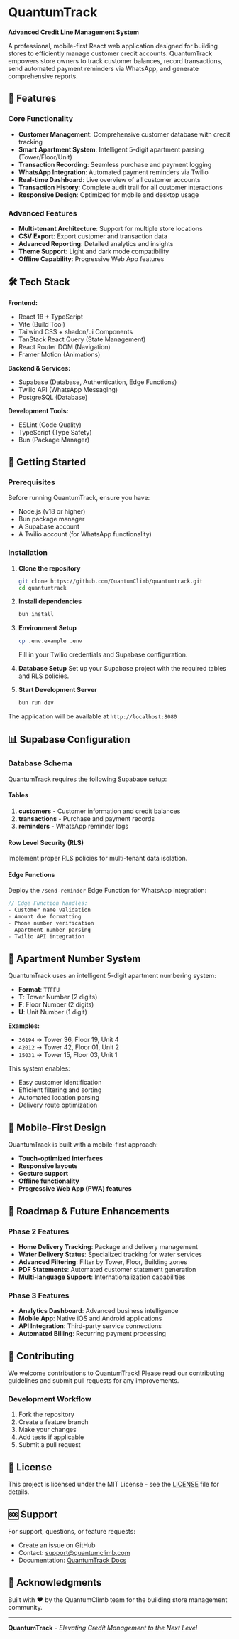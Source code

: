 # QuantumTrack

**Advanced Credit Line Management System**

A professional, mobile-first React web application designed for building stores to efficiently manage customer credit accounts. QuantumTrack empowers store owners to track customer balances, record transactions, send automated payment reminders via WhatsApp, and generate comprehensive reports.

## 🚀 Features

### Core Functionality
- **Customer Management**: Comprehensive customer database with credit tracking
- **Smart Apartment System**: Intelligent 5-digit apartment parsing (Tower/Floor/Unit)
- **Transaction Recording**: Seamless purchase and payment logging
- **WhatsApp Integration**: Automated payment reminders via Twilio
- **Real-time Dashboard**: Live overview of all customer accounts
- **Transaction History**: Complete audit trail for all customer interactions
- **Responsive Design**: Optimized for mobile and desktop usage

### Advanced Features
- **Multi-tenant Architecture**: Support for multiple store locations
- **CSV Export**: Export customer and transaction data
- **Advanced Reporting**: Detailed analytics and insights
- **Theme Support**: Light and dark mode compatibility
- **Offline Capability**: Progressive Web App features

## 🛠️ Tech Stack

**Frontend:**
- React 18 + TypeScript
- Vite (Build Tool)
- Tailwind CSS + shadcn/ui Components
- TanStack React Query (State Management)
- React Router DOM (Navigation)
- Framer Motion (Animations)

**Backend & Services:**
- Supabase (Database, Authentication, Edge Functions)
- Twilio API (WhatsApp Messaging)
- PostgreSQL (Database)

**Development Tools:**
- ESLint (Code Quality)
- TypeScript (Type Safety)
- Bun (Package Manager)

## 🚀 Getting Started

### Prerequisites

Before running QuantumTrack, ensure you have:
- Node.js (v18 or higher)
- Bun package manager
- A Supabase account
- A Twilio account (for WhatsApp functionality)

### Installation

1. **Clone the repository**
   ```bash
   git clone https://github.com/QuantumClimb/quantumtrack.git
   cd quantumtrack
   ```

2. **Install dependencies**
   ```bash
   bun install
   ```

3. **Environment Setup**
   ```bash
   cp .env.example .env
   ```
   Fill in your Twilio credentials and Supabase configuration.

4. **Database Setup**
   Set up your Supabase project with the required tables and RLS policies.

5. **Start Development Server**
   ```bash
   bun run dev
   ```

The application will be available at `http://localhost:8080`

## 📊 Supabase Configuration

### Database Schema

QuantumTrack requires the following Supabase setup:

#### Tables
1. **customers** - Customer information and credit balances
2. **transactions** - Purchase and payment records
3. **reminders** - WhatsApp reminder logs

#### Row Level Security (RLS)
Implement proper RLS policies for multi-tenant data isolation.

#### Edge Functions
Deploy the `/send-reminder` Edge Function for WhatsApp integration:

```javascript
// Edge Function handles:
- Customer name validation
- Amount due formatting
- Phone number verification
- Apartment number parsing
- Twilio API integration
```

## 🏢 Apartment Number System

QuantumTrack uses an intelligent 5-digit apartment numbering system:

- **Format**: `TTFFU`
- **T**: Tower Number (2 digits)
- **F**: Floor Number (2 digits)
- **U**: Unit Number (1 digit)

**Examples:**
- `36194` → Tower 36, Floor 19, Unit 4
- `42012` → Tower 42, Floor 01, Unit 2
- `15031` → Tower 15, Floor 03, Unit 1

This system enables:
- Easy customer identification
- Efficient filtering and sorting
- Automated location parsing
- Delivery route optimization

## 📱 Mobile-First Design

QuantumTrack is built with a mobile-first approach:
- **Touch-optimized interfaces**
- **Responsive layouts**
- **Gesture support**
- **Offline functionality**
- **Progressive Web App (PWA) features**

## 🔮 Roadmap & Future Enhancements

### Phase 2 Features
- **Home Delivery Tracking**: Package and delivery management
- **Water Delivery Status**: Specialized tracking for water services
- **Advanced Filtering**: Filter by Tower, Floor, Building zones
- **PDF Statements**: Automated customer statement generation
- **Multi-language Support**: Internationalization capabilities

### Phase 3 Features
- **Analytics Dashboard**: Advanced business intelligence
- **Mobile App**: Native iOS and Android applications
- **API Integration**: Third-party service connections
- **Automated Billing**: Recurring payment processing

## 🤝 Contributing

We welcome contributions to QuantumTrack! Please read our contributing guidelines and submit pull requests for any improvements.

### Development Workflow
1. Fork the repository
2. Create a feature branch
3. Make your changes
4. Add tests if applicable
5. Submit a pull request

## 📄 License

This project is licensed under the MIT License - see the [LICENSE](LICENSE) file for details.

## 🆘 Support

For support, questions, or feature requests:
- Create an issue on GitHub
- Contact: support@quantumclimb.com
- Documentation: [QuantumTrack Docs](https://docs.quantumtrack.app)

## 🙏 Acknowledgments

Built with ❤️ by the QuantumClimb team for the building store management community.

---

**QuantumTrack** - *Elevating Credit Management to the Next Level*
